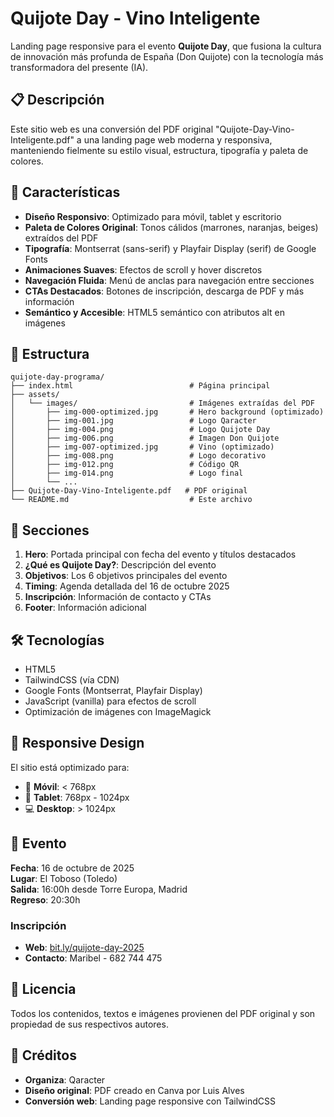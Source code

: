 # Quijote Day - Vino Inteligente

Landing page responsive para el evento **Quijote Day**, que fusiona la cultura de innovación más profunda de España (Don Quijote) con la tecnología más transformadora del presente (IA).

## 📋 Descripción

Este sitio web es una conversión del PDF original "Quijote-Day-Vino-Inteligente.pdf" a una landing page web moderna y responsiva, manteniendo fielmente su estilo visual, estructura, tipografía y paleta de colores.

## 🎨 Características

- **Diseño Responsivo**: Optimizado para móvil, tablet y escritorio
- **Paleta de Colores Original**: Tonos cálidos (marrones, naranjas, beiges) extraídos del PDF
- **Tipografía**: Montserrat (sans-serif) y Playfair Display (serif) de Google Fonts
- **Animaciones Suaves**: Efectos de scroll y hover discretos
- **Navegación Fluida**: Menú de anclas para navegación entre secciones
- **CTAs Destacados**: Botones de inscripción, descarga de PDF y más información
- **Semántico y Accesible**: HTML5 semántico con atributos alt en imágenes

## 📂 Estructura

```
quijote-day-programa/
├── index.html                          # Página principal
├── assets/
│   └── images/                         # Imágenes extraídas del PDF
│       ├── img-000-optimized.jpg       # Hero background (optimizado)
│       ├── img-001.jpg                 # Logo Qaracter
│       ├── img-004.png                 # Logo Quijote Day
│       ├── img-006.png                 # Imagen Don Quijote
│       ├── img-007-optimized.jpg       # Vino (optimizado)
│       ├── img-008.png                 # Logo decorativo
│       ├── img-012.png                 # Código QR
│       ├── img-014.png                 # Logo final
│       └── ...
├── Quijote-Day-Vino-Inteligente.pdf   # PDF original
└── README.md                           # Este archivo
```

## 🚀 Secciones

1. **Hero**: Portada principal con fecha del evento y títulos destacados
2. **¿Qué es Quijote Day?**: Descripción del evento
3. **Objetivos**: Los 6 objetivos principales del evento
4. **Timing**: Agenda detallada del 16 de octubre 2025
5. **Inscripción**: Información de contacto y CTAs
6. **Footer**: Información adicional

## 🛠️ Tecnologías

- HTML5
- TailwindCSS (vía CDN)
- Google Fonts (Montserrat, Playfair Display)
- JavaScript (vanilla) para efectos de scroll
- Optimización de imágenes con ImageMagick

## 📱 Responsive Design

El sitio está optimizado para:
- 📱 **Móvil**: < 768px
- 📱 **Tablet**: 768px - 1024px
- 💻 **Desktop**: > 1024px

## 🎯 Evento

**Fecha**: 16 de octubre de 2025  
**Lugar**: El Toboso (Toledo)  
**Salida**: 16:00h desde Torre Europa, Madrid  
**Regreso**: 20:30h

### Inscripción

- **Web**: [bit.ly/quijote-day-2025](https://bit.ly/quijote-day-2025)
- **Contacto**: Maribel - 682 744 475

## 📄 Licencia

Todos los contenidos, textos e imágenes provienen del PDF original y son propiedad de sus respectivos autores.

## 🙏 Créditos

- **Organiza**: Qaracter
- **Diseño original**: PDF creado en Canva por Luis Alves
- **Conversión web**: Landing page responsive con TailwindCSS
